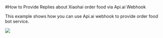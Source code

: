 #How to Provide Replies about Xiaohai order food via Api.ai Webhook

This example shows how you can use Api.ai webhook to provide order food bot service.

<a href="https://heroku.com/deploy" target="_blank"><img src="https://www.herokucdn.com/deploy/button.svg"></a>
